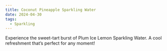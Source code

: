 ```yaml
---
title: Coconut Pineapple Sparkling Water
date: 2024-04-30
tags:
  - Sparkling
---
```


Experience the sweet-tart burst of Plum Ice Lemon Sparkling Water. A cool refreshment that’s perfect for any moment!

<!--more-->
